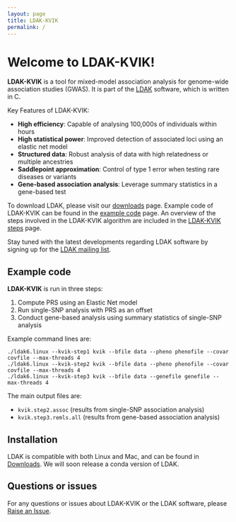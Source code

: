 ```yaml
---
layout: page
title: LDAK-KVIK
permalink: /
---
```


# Welcome to LDAK-KVIK!

**LDAK-KVIK** is a tool for mixed-model association analysis for genome-wide association studies (GWAS). It is part of the [LDAK](http://www.dougspeed.com) software, which is written in C.

Key Features of LDAK-KVIK:
 - **High efficiency**: Capable of analysing 100,000s of individuals within hours
 - **High statistical power**: Improved detection of associated loci using an elastic net model
 - **Structured data**: Robust analysis of data with high relatedness or multiple ancestries
 - **Saddlepoint approximation**: Control of type 1 error when testing rare diseases or variants
 - **Gene-based association analysis**: Leverage summary statistics in a gene-based test

To download LDAK, please visit our [downloads](/docs/downloads) page. Example code of LDAK-KVIK can be found in the [example code](/docs/example) page. An overview of the steps involved in the LDAK-KVIK algorithm are included in the [LDAK-KVIK steps](/docs/assoc/singlesnp) page.

Stay tuned with the latest developments regarding LDAK software by signing up for the [LDAK mailing list](https://dougspeed.com/downloads/).

## Example code

**LDAK-KVIK** is run in three steps:

1. Compute PRS using an Elastic Net model
2. Run single-SNP analysis with PRS as an offset
3. Conduct gene-based analysis using summary statistics of single-SNP analysis

Example command lines are:

```
./ldak6.linux --kvik-step1 kvik --bfile data --pheno phenofile --covar covfile --max-threads 4
./ldak6.linux --kvik-step2 kvik --bfile data --pheno phenofile --covar covfile --max-threads 4
./ldak6.linux --kvik-step3 kvik --bfile data --genefile genefile --max-threads 4
```

The main output files are:
 -  `kvik.step2.assoc` (results from single-SNP association analysis)
 -  `kvik.step3.remls.all` (results from gene-based association analysis)

## Installation

LDAK is compatible with both Linux and Mac, and can be found in [Downloads](/docs/downloads). We will soon release a conda version of LDAK.

<!-- 
It is also possible to install the Linux-version of LDAK via [conda](http://anaconda.org/genomedk/ldak5) using the following command:
```
conda install genomedk::ldak5
```
-->
## Questions or issues

For any questions or issues about LDAK-KVIK or the LDAK software, please [Raise an Issue](https://github.com/dougspeed/LDAK/issues).